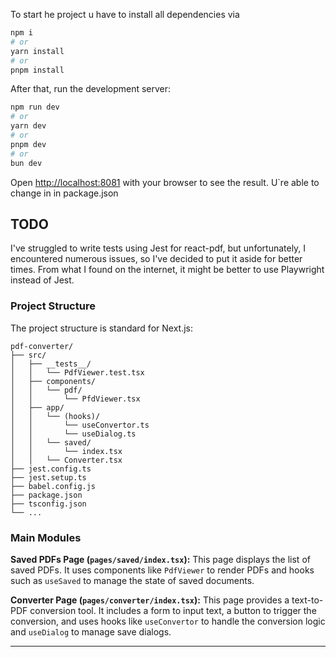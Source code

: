 To start he project u have to install all dependencies via

```bash
npm i
# or
yarn install
# or
pnpm install
```

After that, run the development server:

```bash
npm run dev
# or
yarn dev
# or
pnpm dev
# or
bun dev
```

Open [http://localhost:8081](http://localhost:8081) with your browser to see the result.
U`re able to change in in package.json

## TODO

I've struggled to write tests using Jest for react-pdf, but unfortunately, I encountered numerous issues, so I've decided to put it aside for better times. From what I found on the internet, it might be better to use Playwright instead of Jest.

### Project Structure

The project structure is standard for Next.js:

```
pdf-converter/
├── src/
│   ├── __tests__/
│   │   └── PdfViewer.test.tsx
│   ├── components/
│   │   └── pdf/
│   │       └── PfdViewer.tsx
│   ├── app/
│   │   └── (hooks)/
│   │       └── useConvertor.ts
│   │       └── useDialog.ts
│   │   └── saved/
│   │       └── index.tsx
│   │   └── Converter.tsx
├── jest.config.ts
├── jest.setup.ts
├── babel.config.js
├── package.json
├── tsconfig.json
└── ...
```

### Main Modules

**Saved PDFs Page (`pages/saved/index.tsx`):**
This page displays the list of saved PDFs. It uses components like `PdfViewer` to render PDFs and hooks such as `useSaved` to manage the state of saved documents.

**Converter Page (`pages/converter/index.tsx`):**
This page provides a text-to-PDF conversion tool. It includes a form to input text, a button to trigger the conversion, and uses hooks like `useConvertor` to handle the conversion logic and `useDialog` to manage save dialogs.

---
